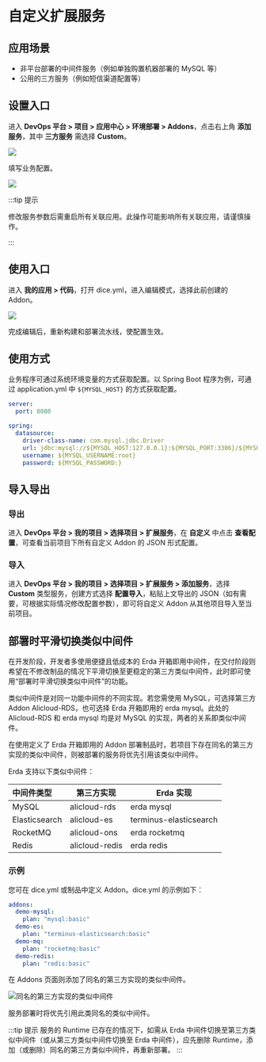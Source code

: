 # 自定义扩展服务

## 应用场景

* 非平台部署的中间件服务（例如单独购置机器部署的 MySQL 等）
* 公用的三方服务（例如短信渠道配置等）

## 设置入口

进入 **DevOps 平台 > 项目 > 应用中心 > 环境部署 > Addons**，点击右上角 **添加服务**，其中 **三方服务** 需选择 **Custom**。

![](http://terminus-paas.oss-cn-hangzhou.aliyuncs.com/paas-doc/2022/02/22/13be9e0b-1983-4a7c-90f5-0c210e748bd6.png)

填写业务配置。

![](http://terminus-paas.oss-cn-hangzhou.aliyuncs.com/paas-doc/2022/02/22/250afbbf-af0f-4386-bcf9-be4fa174f10a.png)

:::tip 提示

修改服务参数后需重启所有关联应用。此操作可能影响所有关联应用，请谨慎操作。

:::

## 使用入口

进入 **我的应用 > 代码**，打开 dice.yml，进入编辑模式，选择此前创建的 Addon。

![](http://terminus-paas.oss-cn-hangzhou.aliyuncs.com/paas-doc/2022/02/24/fb74ddd6-1755-4956-b4ca-5a3a6351fc05.png)

完成编辑后，重新构建和部署流水线，使配置生效。

## 使用方式

业务程序可通过系统环境变量的方式获取配置。以 Spring Boot 程序为例，可通过 application.yml 中  `${MYSQL_HOST}` 的方式获取配置。

```yaml
server:
  port: 8080

spring:
  datasource:
    driver-class-name: com.mysql.jdbc.Driver
    url: jdbc:mysql://${MYSQL_HOST:127.0.0.1}:${MYSQL_PORT:3306}/${MYSQL_DATABASE}?useUnicode=true&characterEncoding=UTF-8
    username: ${MYSQL_USERNAME:root}
    password: ${MYSQL_PASSWORD:}
```

## 导入导出

### 导出

进入 **DevOps 平台 > 我的项目 > 选择项目 > 扩展服务**，在 **自定义** 中点击 **查看配置**，可查看当前项目下所有自定义 Addon 的 JSON 形式配置。

### 导入

进入 **DevOps 平台 > 我的项目 > 选择项目 > 扩展服务 > 添加服务**，选择 **Custom** 类型服务，创建方式选择 **配置导入**，粘贴上文导出的 JSON（如有需要，可根据实际情况修改配置参数），即可将自定义 Addon 从其他项目导入至当前项目。

## 部署时平滑切换类似中间件

在开发阶段，开发者多使用便捷且低成本的 Erda 开箱即用中间件，在交付阶段则希望在不修改制品的情况下平滑切换至更稳定的第三方类似中间件，此时即可使用“部署时平滑切换类似中间件”的功能。

类似中间件是对同一功能中间件的不同实现。若您需使用 MySQL，可选择第三方 Addon Alicloud-RDS，也可选择 Erda 开箱即用的 erda mysql。此处的 Alicloud-RDS 和 erda mysql 均是对 MySQL 的实现，两者的关系即类似中间件。

在使用定义了 Erda 开箱即用的 Addon 部署制品时，若项目下存在同名的第三方实现的类似中间件，则被部署的服务将优先引用该类似中间件。

Erda 支持以下类似中间件：

| 中间件类型    | 第三方实现     | Erda 实现              |
| :------------ | -------------- | ---------------------- |
| MySQL         | alicloud-rds   | erda mysql             |
| Elasticsearch | alicloud-es    | terminus-elasticsearch |
| RocketMQ      | alicloud-ons   | erda rocketmq          |
| Redis         | alicloud-redis | erda redis             |

### 示例

您可在 dice.yml 或制品中定义 Addon。dice.yml 的示例如下：
```yaml
addons:
  demo-mysql:
    plan: "mysql:basic"
  demo-es:
    plan: "terminus-elasticsearch:basic"
  demo-mq:
    plan: "rocketmq:basic"
  demo-redis:
    plan: "redis:basic"
```

在 Addons 页面则添加了同名的第三方实现的类似中间件。

![**同名的**第三方实现的类似中间件](http://terminus-paas.oss-cn-hangzhou.aliyuncs.com/paas-doc/2022/04/14/05469600-608a-44ce-873a-367b382776d2.png)

服务部署时将优先引用此类同名的类似中间件。

:::tip 提示
服务的 Runtime 已存在的情况下，如需从 Erda 中间件切换至第三方类似中间件（或从第三方类似中间件切换至 Erda 中间件），应先删除 Runtime，添加（或删除）同名的第三方类似中间件，再重新部署。
:::

